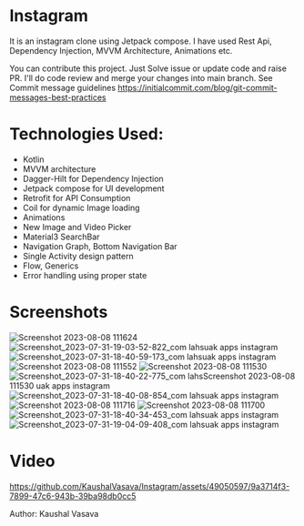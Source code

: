 # Instagram
It is an instagram clone using Jetpack compose. I have used Rest Api, Dependency Injection, MVVM Architecture, Animations etc.

You can contribute this project. Just Solve issue or update code and raise PR. I'll do code review and merge your changes into main branch.
See Commit message guidelines https://initialcommit.com/blog/git-commit-messages-best-practices

# Technologies Used:
- Kotlin
- MVVM architecture
- Dagger-Hilt for Dependency Injection
- Jetpack compose for UI development
- Retrofit for API Consumption
- Coil for dynamic Image loading
- Animations
- New Image and Video Picker
- Material3 SearchBar
- Navigation Graph, Bottom Navigation Bar
- Single Activity design pattern
- Flow, Generics
- Error handling using proper state

# Screenshots
![Screenshot 2023-08-08 111624](https://github.com/KaushalVasava/Instagram/assets/49050597/5e9bbe57-6c99-4555-ac68-39d8161c5d41)
![Screenshot_2023-07-31-19-03-52-822_com lahsuak apps instagram](https://github.com/KaushalVasava/Instagram/assets/49050597/1e920280-f539-4e50-a8c5-50e4eb874b21)
![Screenshot_2023-07-31-18-40-59-173_com lahsuak apps instagram](https://github.com/KaushalVasava/Instagram/assets/49050597/a472f44c-1345-4234-a684-39d3d6ea4e32)
![Screenshot 2023-08-08 111552](https://github.com/KaushalVasava/Instagram/assets/49050597/1d129b83-3d19-40cb-ad59-fe9638bc5eed)
![Screenshot 2023-08-08 111530](https://github.com/KaushalVasava/Instagram/assets/49050597/6e85659a-ea9a-4bcc-a125-4ae8c2f8346e)
![Screenshot_2023-07-31-18-40-22-775_com lahs![Screenshot 2023-08-08 111530](https://github.com/KaushalVasava/Instagram/assets/49050597/34b93a46-8f70-43aa-a13e-f8b3c359eba4)
uak apps instagram](https://github.com/KaushalVasava/Instagram/assets/49050597/87addb83-8d6d-4ee9-a5e6-5f2b064888f1)
![Screenshot_2023-07-31-18-40-08-854_com lahsuak apps instagram](https://github.com/KaushalVasava/Instagram/assets/49050597/a0699002-e3ad-40be-80a2-05eb7e379ae5)
![Screenshot 2023-08-08 111716](https://github.com/KaushalVasava/Instagram/assets/49050597/1b3ac9bc-6da5-4f9c-a826-49e1e584dbbb)
![Screenshot 2023-08-08 111700](https://github.com/KaushalVasava/Instagram/assets/49050597/19f75480-b863-4f31-adf4-61d86f717f6f)
![Screenshot_2023-07-31-18-40-34-453_com lahsuak apps instagram](https://github.com/KaushalVasava/Instagram/assets/49050597/baf58bae-7d30-476f-8327-a60c64fa4bdb)
![Screenshot_2023-07-31-19-04-09-408_com lahsuak apps instagram](https://github.com/KaushalVasava/Instagram/assets/49050597/716913b2-b8a4-4cef-a9b0-4f61014d71f5)

# Video

https://github.com/KaushalVasava/Instagram/assets/49050597/9a3714f3-7899-47c6-943b-39ba98db0cc5


Author: Kaushal Vasava



